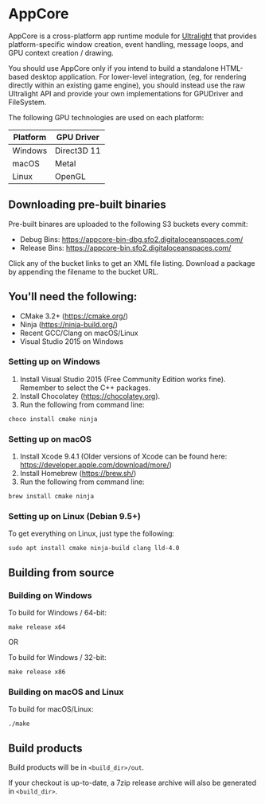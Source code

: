# AppCore

AppCore is a cross-platform app runtime module for [Ultralight](http://github.com/ultralight-ux/Ultralight)
that provides platform-specific window creation, event handling, message loops, and GPU context creation / drawing.

You should use AppCore only if you intend to build a standalone HTML-based desktop application. For lower-level integration,
(eg, for rendering directly within an existing game engine), you should instead use the raw Ultralight API and provide your
own implementations for GPUDriver and FileSystem.

The following GPU technologies are used on each platform: 

| Platform | GPU Driver  | 
|----------|-------------|
| Windows  | Direct3D 11 |
| macOS    | Metal       |
| Linux    | OpenGL      | 

## Downloading pre-built binaries

Pre-built binares are uploaded to the following S3 buckets every commit:
 * Debug Bins: https://appcore-bin-dbg.sfo2.digitaloceanspaces.com/
 * Release Bins: https://appcore-bin.sfo2.digitaloceanspaces.com/

Click any of the bucket links to get an XML file listing. Download a package by appending the filename to the bucket URL.

## You'll need the following:

 * CMake 3.2+ (https://cmake.org/)
 * Ninja (https://ninja-build.org/)
 * Recent GCC/Clang on macOS/Linux
 * Visual Studio 2015 on Windows
 
### Setting up on Windows

1. Install Visual Studio 2015 (Free Community Edition works fine). Remember to select the C++ packages.
2. Install Chocolatey (https://chocolatey.org).
3. Run the following from command line: 

```
choco install cmake ninja
```

### Setting up on macOS

1. Install Xcode 9.4.1 (Older versions of Xcode can be found here: https://developer.apple.com/download/more/)
2. Install Homebrew (https://brew.sh/)
3. Run the following from command line:

```
brew install cmake ninja
```
 
### Setting up on Linux (Debian 9.5+)
 
To get everything on Linux, just type the following:
 
```
sudo apt install cmake ninja-build clang lld-4.0
```
    
## Building from source
 
### Building on Windows

To build for Windows / 64-bit:

```
make release x64
```

OR

To build for Windows / 32-bit:

```
make release x86
```

### Building on macOS and Linux

To build for macOS/Linux:

```
./make
```

## Build products

Build products will be in `<build_dir>/out`.

If your checkout is up-to-date, a 7zip release archive will also be generated in `<build_dir>`.

